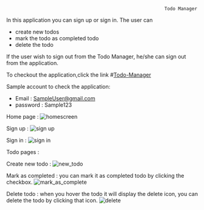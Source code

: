                                                               Todo Manager

In this application you can sign up or sign in. The user can 
 * create new todos 
 * mark the todo as completed todo
 * delete the todo

If the user wish to sign out from the Todo Manager, he/she can sign out from the application.
 
To checkout the application,click the link #[Todo-Manager](https://aravind-todo-manager-saas-201.herokuapp.com/)

Sample account to check the application:
  * Email : SampleUser@gmail.com
  * password : Sample123

Home page : 
![homescreen](https://user-images.githubusercontent.com/77260892/122525733-29eb5780-d037-11eb-8c37-289fa7c47853.png)

Sign up :
![sign up](https://user-images.githubusercontent.com/77260892/122525901-556e4200-d037-11eb-9544-f8bfdb67f6bc.png)

Sign in :
![sign in](https://user-images.githubusercontent.com/77260892/122525899-54d5ab80-d037-11eb-9147-9f5770cf2995.png)

Todo pages :

Create new todo :
![new_todo](https://user-images.githubusercontent.com/77260892/122525897-54d5ab80-d037-11eb-81e3-3eb2cfa627ce.png)

Mark as completed : you can mark it as completed todo by clicking the checkbox.
![mark_as_complete](https://user-images.githubusercontent.com/77260892/122525893-543d1500-d037-11eb-9285-e62b2be3924a.png)

Delete todo : when you hover the todo it will display the delete icon, you can delete the todo by clicking that icon.
![delete](https://user-images.githubusercontent.com/77260892/122525885-52735180-d037-11eb-922d-03dc3240f02b.png)
